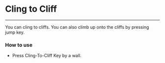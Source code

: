 # Cling to Cliff

---

You can cling to cliffs. You can also climb up onto the cliffs by pressing jump key.

### How to use

- Press Cling-To-Cliff Key by a wall.